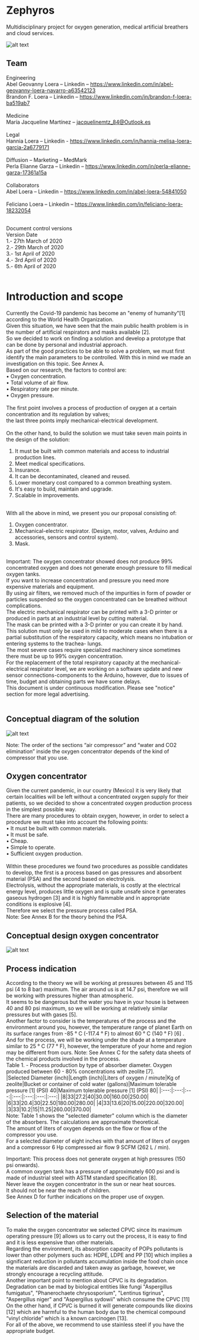 # Zephyros
Multidisciplinary project for oxygen generation, medical artificial breathers and cloud services. <br />

![alt text](https://github.com/BrandonLG/Zephyros/blob/master/Images/Zephyros_explanation.JPG?raw=true)

## Team <br />
Engineering <br />
Abel Geovanny Loera – Linkedin – https://www.linkedin.com/in/abel-geovanny-loera-navarro-a63542123 <br />
Brandon F. Loera – Linkedin – https://www.linkedin.com/in/brandon-f-loera-ba519ab7 <br /> <br />
Medicine <br />
María Jacqueline Martínez – jacquelinemtz_84@Outlook.es <br /> <br />
Legal <br />
Hannia Loera – Linkedin - https://www.linkedin.com/in/hannia-melisa-loera-garcia-2a6779171 <br /> <br />
Diffusion – Marketing – MedMark <br />
Perla Elianne Garza – Linkedin – https://www.linkedin.com/in/perla-elianne-garza-17361a15a <br /> <br />
Collaborators <br />
Abel Loera – Linkedin – https://www.linkedin.com/in/abel-loera-54841050 <br /> <br />
Feliciano Loera – Linkedin – https://www.linkedin.com/in/feliciano-loera-18232054 <br /> <br />

Document control versions <br />
Version	Date <br />
1.-	27th March of 2020 <br />
2.-	29th March of 2020 <br />
3.-	1st April of 2020 <br />
4.-	3rd April of 2020 <br />
5.-	6th April of 2020 <br /> <br />
	
# Introduction and scope
Currently the Covid-19 pandemic has become an "enemy of humanity"[1] according to the World Health Organization. <br />
Given this situation, we have seen that the main public health problem is in the number of artificial respirators and masks available [2]. <br />
So we decided to work on finding a solution and develop a prototype that can be done by personal and industrial approach.<br />
As part of the good practices to be able to solve a problem, we must first identify the main parameters to be controlled. 
With this in mind we made an investigation on this topic. See Annex A. <br />
Based on our research, the factors to control are: <br />
•	Oxygen concentration. <br />
•	Total volume of air flow. <br />
•	Respiratory rate per minute. <br />
•	Oxygen pressure. <br /> <br />
The first point involves a process of production of oxygen at a certain concentration and its regulation by valves; <br />
the last three points imply mechanical-electrical development. <br /><br />
On the other hand, to build the solution we must take seven main points in the design of the solution: <br />
1.	It must be built with common materials and access to industrial production lines. <br />
2.	Meet medical specifications. <br />
3.	Insurance. <br />
4.	It can be decontaminated, cleaned and reused. <br />
5.	Lower monetary cost compared to a common breathing system. <br />
6.	It's easy to build, maintain and upgrade. <br />
7.	Scalable in improvements. <br /><br />

With all the above in mind, we present you our proposal consisting of: <br />
1.	Oxygen concentrator. <br />
2.	Mechanical-electric respirator. (Design, motor, valves, Arduino and accessories, sensors and control system). <br />
3.	Mask. <br /><br />

Important:
The oxygen concentrator showed does not produce 99% concentrated oxygen and does not generate enough pressure to fill medical oxygen tanks. <br />
If you want to increase concentration and pressure you need more expensive materials and equipment. <br />
By using air filters, we removed much of the impurities in form of powder or particles suspended so the oxygen concentrated can be breathed without complications. <br />
The electric mechanical respirator can be printed with a 3-D printer or produced in parts at an industrial level by cutting material. <br />
The mask can be printed with a 3-D printer or you can create it by hand. <br />
This solution must only be used in mild to moderate cases when there is a partial substitution of the respiratory capacity, which means no intubation or entering systems to the trachea- lungs. <br />
The most severe cases require specialized machinery since sometimes there must be up to 99% oxygen concentration. <br />
For the replacement of the total respiratory capacity at the mechanical-electrical respirator level, we are working on a software update and new sensor connections-components to the Arduino, however, due to issues of time, budget and obtaining parts we have some delays. <br />
This document is under continuous modification. Please see "notice" section for more legal advertising. <br /><br />

## Conceptual diagram of the solution

 ![alt text](https://github.com/BrandonLG/Zephyros/blob/master/Images/Zephyros_solution.JPG?raw=true)

Note: The order of the sections “air compressor” and “water and CO2 elimination” inside the oxygen concentrator depends of the kind of compressor that you use.

## Oxygen concentrator
Given the current pandemic, in our country (Mexico) it is very likely that certain localities will be left without a concentrated oxygen supply for their patients, so we decided to show a concentrated oxygen production process in the simplest possible way. <br />
There are many procedures to obtain oxygen, however, in order to select a procedure we must take into account the following points: <br />
•	It must be built with common materials. <br />
•	It must be safe. <br />
•	Cheap. <br />
•	Simple to operate. <br />
•	Sufficient oxygen production. <br /><br />
Within these procedures we found two procedures as possible candidates to develop, the first is a process based on gas pressures and absorbent material (PSA) and the second based on electrolysis. <br />
Electrolysis, without the appropriate materials, is costly at the electrical energy level, produces little oxygen and is quite unsafe since it generates gaseous hydrogen [3] and it is highly flammable and in appropriate conditions is explosive [4]. <br />
Therefore we select the pressure process called PSA. <br />
Note: See Annex B for the theory behind the PSA. <br />

## Conceptual design oxygen concentrator
![alt text](https://github.com/BrandonLG/Zephyros/blob/master/Images/Oxygen_concentrator.png?raw=true)

## Process indication
According to the theory we will be working at pressures between 45 and 115 psi (4 to 8 bar) maximum. The air around us is at 14.7 psi, therefore we will be working with pressures higher than atmospheric. <br />
It seems to be dangerous but the water you have in your house is between 40 and 80 psi maximum, so we will be working at relatively similar pressures but with gases [5]. <br />
Another factor to consider is the temperatures of the process and the environment around you, however, the temperature range of planet Earth on its surface ranges from -85 ° C (-117.4 ° F) to almost 60 ° C (140 ° F) [6] . <br />
And for the process, we will be working under the shade at a temperature similar to 25 ° C (77 ° F), however, the temperature of your home and region may be different from ours.
Note: See Annex C for the safety data sheets of the chemical products involved in the process. <br />
Table 1. - Process production by type of absorber diameter. Oxygen produced between 60 - 80% concentrations with zeolite [7]. <br />
|Selected Diameter (inch)|Length (inch)|Liters of oxygen / minute|Kg of zeolite|Bucket or container of cold water (gallons)|Maximum tolerable pressure [1] (PSI) 40|Maximum tolerable pressure [1] (PSI) 80|
|:---:|:---:|:---:|:---:|:---:|:---:|:---:|
|8|33|27.2|40|30.00|160.00|250.00|
|6|33|20.4|30|22.50|180.00|280.00|
|4|33|13.6|20|15.00|220.00|320.00|
|3|33|10.2|15|11.25|260.00|370.00|
<br />
Note: Table 1 shows the "selected diameter" column which is the diameter of the absorbers. The calculations are approximate theoretical. <br />
The amount of liters of oxygen depends on the flow or flow of the compressor you use. <br />
For a selected diameter of eight inches with that amount of liters of oxygen and a compressor 6 Hp compressed air flow 9 SCFM (262 L / min). <br />
 
Important:
This process does not generate oxygen at high pressures (150 psi onwards).<br />
A common oxygen tank has a pressure of approximately 600 psi and is made of industrial steel with ASTM standard specification [8].<br />
Never leave the oxygen concentrator in the sun or near heat sources.<br />
It should not be near the reach of children.<br />
See Annex D for further indications on the proper use of oxygen.<br />

## Selection of the material
To make the oxygen concentrator we selected CPVC since its maximum operating pressure [9] allows us to carry out the process, it is easy to find and it is less expensive than other materials. <br />
Regarding the environment, its absorption capacity of POPs pollutants is lower than other polymers such as: HDPE, LDPE and PP [10] which implies a significant reduction in pollutants accumulation inside the food chain once the materials are discarded and taken away as garbage, however, we strongly encourage a recycling attitude. <br />
Another important point to mention about CPVC is its degradation. <br />
Degradation can be mad by biological entities like fungi "Aspergillus fumigatus", "Phanerochaete chrysosporium", "Lentinus tigrinus", "Aspergillus niger" and "Aspergillus sydowii" which consume the CPVC [11] On the other hand, if CPVC is burned it will generate compounds like dioxins [12] which are harmful to the human body due to the chemical compound “vinyl chloride” which is a known carcinogen [13]. <br />
For all of the above, we recommend to use stainless steel if you have the appropriate budget. <br />



